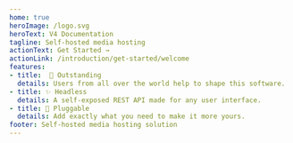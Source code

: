 ```yaml
---
home: true
heroImage: /logo.svg
heroText: V4 Documentation
tagline: Self-hosted media hosting
actionText: Get Started →
actionLink: /introduction/get-started/welcome
features:
- title:  🦄 Outstanding
  details: Users from all over the world help to shape this software.
- title: ✨ Headless
  details: A self-exposed REST API made for any user interface.
- title: 🔌 Pluggable
  details: Add exactly what you need to make it more yours.
footer: Self-hosted media hosting solution
---
```

